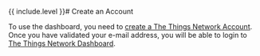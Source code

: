 {{ include.level }}# Create an Account

To use the dashboard, you need to [create a The Things Network Account](https://account.thethingsnetwork.org/register). Once you have validated your e-mail address, you will be able to login to [The Things Network Dashboard](https://staging.thethingsnetwork.org).